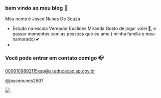### bem vindo ao meu blog 💜 

Meu nome é Joyce Nunes De Souza

- Estudo na escola Vereador Euclides Miranda
  Gosto de jogar volei 🏅, e passar momentos com as pessoas que eu amo  ( minha familia e meu namorado) 💕
- 

  ### Você pode entrar em contato comigo 📪

  0000109892115xsp@al.educacao.sp.gov.br

  @joycenunes2607

  ![](https://media1.tenor.com/m/HCuR3pvHqdsAAAAC/um-drag-ih-ines-brasil.gif)
 
